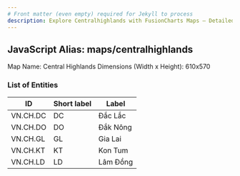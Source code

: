 ```yaml
---
# Front matter (even empty) required for Jekyll to process
description: Explore Centralhighlands with FusionCharts Maps – Detailed features for seamless integration. Try now & enhance your data visualization today! 
---
```


## JavaScript Alias: maps/centralhighlands

Map Name: Central Highlands
Dimensions (Width x Height): 610x570





### List of Entities

ID | Short label | Label
---|---|---|
VN.CH.DC|DC|Đắc Lắc
VN.CH.DO|DO|Đắk Nông
VN.CH.GL|GL|Gia Lai
VN.CH.KT|KT|Kon Tum
VN.CH.LD|LD|Lâm Đồng